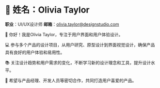 # 👤 姓名：Olivia Taylor
**职业**：UI/UX设计师
**邮箱**：olivia.taylor@designstudio.com

👋 你好！我是Olivia Taylor，专注于用户界面和用户体验设计。

💻 参与多个产品的设计项目，从用户研究、原型设计到界面视觉设计，确保产品具有良好的用户体验和易用性。

📚 关注设计趋势和用户需求的变化，不断学习新的设计理念和工具，提升设计水平。

🤝 希望与产品经理、开发人员等密切合作，共同打造用户喜爱的产品。

